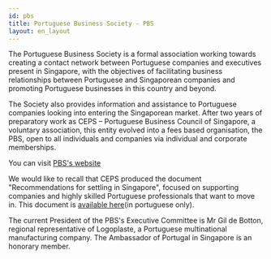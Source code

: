 ```yaml
---
id: pbs
title: Portuguese Business Society - PBS
layout: en_layout
---
```


The Portuguese Business Society is a formal association working towards creating a contact network between Portuguese companies and executives present in Singapore, with the objectives of facilitating business relationships between Portuguese and Singaporean companies and promoting Portuguese businesses in this country and beyond.

The Society also provides information and assistance to Portuguese companies looking into entering the Singaporean market. After two years of preparatory work as CEPS – Portuguese Business Council of Singapore, a voluntary association, this entity evolved into a fees based organisation, the PBS, open to all individuals and companies via individual and corporate memberships.

You can visit [PBS's website]({{'http://portuguesebs.wix.com/site'}})

We would like to recall that CEPS produced the document "Recommendations for settling in Singapore", focused on supporting companies and highly skilled Portuguese professionals that want to move in.
This document is [available here]({{'http://www.embaixadasingapura.com/docs/ceps.pdf'}})(in portuguese only).

The current President of the PBS's Executive Committee is Mr Gil de Botton, regional representative of Logoplaste, a Portuguese multinational manufacturing company. The Ambassador of Portugal in Singapore is an honorary member.

